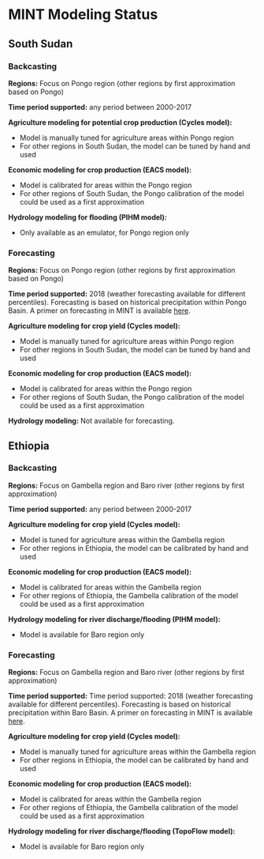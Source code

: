 # MINT Modeling Status
## South Sudan
### Backcasting

**Regions:** Focus on Pongo region (other regions by first approximation based on Pongo)

**Time period supported:** any period between 2000-2017

**Agriculture modeling for potential crop production (Cycles model):**

 * Model is manually tuned for agriculture areas within Pongo region
 * For other regions in South Sudan, the model can be tuned by hand and used

**Economic modeling for crop production (EACS model):**

 * Model is calibrated for areas within the Pongo region
 * For other regions of South Sudan, the Pongo calibration of the model could be used as a first approximation

**Hydrology modeling for flooding (PIHM model):**

 * Only available as an emulator, for Pongo region only

### Forecasting

**Regions:** Focus on Pongo region (other regions by first approximation based on Pongo)

**Time period supported:** 2018 (weather forecasting available for different percentiles).
Forecasting is based on historical precipitation within Pongo Basin.
A primer on forecasting in MINT is available [here](https://drive.google.com/file/d/1FtgmknPZdTKyKauC3VPPiI7ZIfkPYAM8/view).

**Agriculture modeling for crop yield (Cycles model):**

 * Model is manually tuned for agriculture areas within Pongo region
 * For other regions in South Sudan, the model can be tuned by hand and used
 
**Economic modeling for crop production (EACS model):**

 * Model is calibrated for areas within the Pongo region
 * For other regions of South Sudan, the Pongo calibration of the model could be used as a first approximation

**Hydrology modeling:** Not available for forecasting.

## Ethiopia
### Backcasting

**Regions:** Focus on Gambella region and Baro river (other regions by first approximation)

**Time period supported:** any period between 2000-2017

**Agriculture modeling for crop yield (Cycles model):**

 * Model is tuned for agriculture areas within the Gambella region
 * For other regions in Ethiopia, the model can be calibrated by hand and used

**Economic modeling for crop production (EACS model):**

 * Model is calibrated for areas within the Gambella region
 * For other regions of Ethiopia, the Gambella calibration of the model could be used as a first approximation

**Hydrology modeling for river discharge/flooding (PIHM model):**

 * Model is available for Baro region only

### Forecasting

**Regions:** Focus on Gambella region and Baro river (other regions by first approximation)

**Time period supported:** Time period supported: 2018 (weather forecasting available for different percentiles).
Forecasting is based on historical precipitation within Baro Basin.
A primer on forecasting in MINT is available [here](https://drive.google.com/file/d/1FtgmknPZdTKyKauC3VPPiI7ZIfkPYAM8/view).

**Agriculture modeling for crop yield (Cycles model):**

 * Model is manually tuned for agriculture areas within the Gambella region
 * For other regions in Ethiopia, the model can be calibrated by hand and used

**Economic modeling for crop production (EACS model):**

 * Model is calibrated for areas within the Gambella region
 * For other regions of Ethiopia, the Gambella calibration of the model could be used as a first approximation

**Hydrology modeling for river discharge/flooding (TopoFlow model):**

 * Model is available for Baro region only
